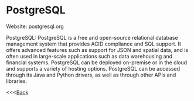 # PostgreSQL

Website: postgresql.org

PostgreSQL: PostgreSQL is a free and open-source relational database management system that provides ACID compliance and SQL support. It offers advanced features such as support for JSON and spatial data, and is often used in large-scale applications such as data warehousing and financial systems. PostgreSQL can be deployed on-premise or in the cloud and supports a variety of hosting options. PostgreSQL can be accessed through its Java and Python drivers, as well as through other APIs and libraries. 

<<<[Back](README.md)